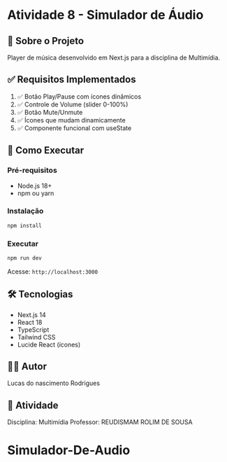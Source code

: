 # Atividade 8 - Simulador de Áudio

## 🎵 Sobre o Projeto

Player de música desenvolvido em Next.js para a disciplina de Multimídia.

## ✅ Requisitos Implementados

1. ✅ Botão Play/Pause com ícones dinâmicos
2. ✅ Controle de Volume (slider 0-100%)
3. ✅ Botão Mute/Unmute
4. ✅ Ícones que mudam dinamicamente
5. ✅ Componente funcional com useState

## 🚀 Como Executar

### Pré-requisitos

- Node.js 18+
- npm ou yarn

### Instalação

```bash
npm install
```

### Executar

```bash
npm run dev


```

Acesse: `http://localhost:3000`

## 🛠️ Tecnologias

- Next.js 14
- React 18
- TypeScript
- Tailwind CSS
- Lucide React (ícones)

## 👨‍💻 Autor

Lucas do nascimento Rodrigues

## 📝 Atividade

Disciplina: Multimídia
Professor:  REUDISMAM ROLIM DE SOUSA  
# Simulador-De-Audio
